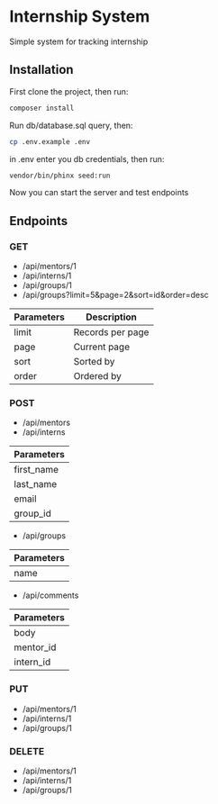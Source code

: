 # Internship System
Simple system for tracking internship
## Installation
First clone the project, then run:
```bash
composer install
```
Run db/database.sql query, then:
```bash
cp .env.example .env
```
in .env enter you db credentials, then run:
```bash
vendor/bin/phinx seed:run
```
Now you can start the server and test endpoints

## Endpoints
### GET
 - /api/mentors/1
 - /api/interns/1
 - /api/groups/1
 - /api/groups?limit=5&page=2&sort=id&order=desc
 
 | Parameters  | Description     |
 | ----------- | --------------- |
 | limit       | Records per page|
 | page        | Current page    |
 | sort        | Sorted by       |
 | order       | Ordered by      |
 
### POST
 - /api/mentors 
 - /api/interns 
 
  | Parameters  |      
  | ----------- | 
  | first_name  |                 
  | last_name   |              
  | email       |
  | group_id    |
 
 - /api/groups
 
  | Parameters  |      
  | ----------- | 
  | name        |
  
   - /api/comments
   
   | Parameters  |      
   | ----------- | 
   | body        |
   | mentor_id   |
   | intern_id   |
  
### PUT 
 - /api/mentors/1 
 - /api/interns/1
 - /api/groups/1

### DELETE
 - /api/mentors/1 
 - /api/interns/1
 - /api/groups/1
